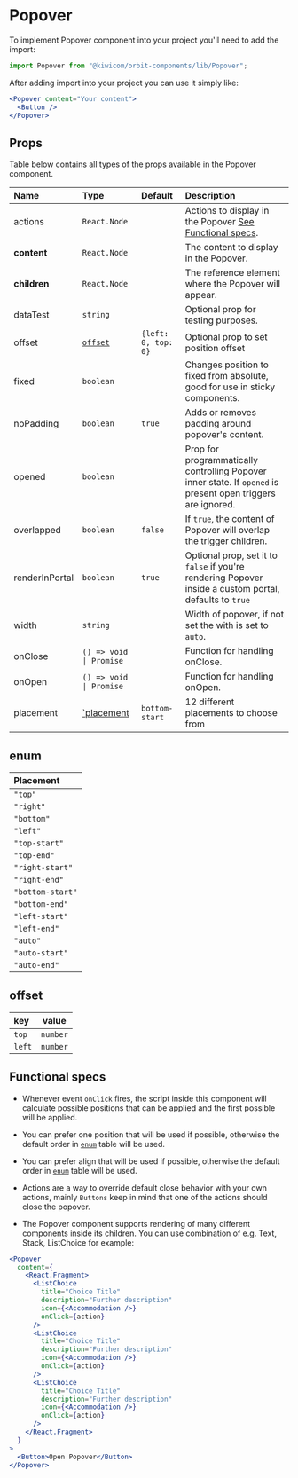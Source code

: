 # Popover

To implement Popover component into your project you'll need to add the import:

```jsx
import Popover from "@kiwicom/orbit-components/lib/Popover";
```

After adding import into your project you can use it simply like:

```jsx
<Popover content="Your content">
  <Button />
</Popover>
```

## Props

Table below contains all types of the props available in the Popover component.

| Name           | Type                     | Default             | Description                                                                                                  |
| :------------- | :----------------------- | :------------------ | :----------------------------------------------------------------------------------------------------------- |
| actions        | `React.Node`             |                     | Actions to display in the Popover [See Functional specs](#functional-specs).                                 |
| **content**    | `React.Node`             |                     | The content to display in the Popover.                                                                       |
| **children**   | `React.Node`             |                     | The reference element where the Popover will appear.                                                         |
| dataTest       | `string`                 |                     | Optional prop for testing purposes.                                                                          |
| offset         | [`offset`](#offset)      | `{left: 0, top: 0}` | Optional prop to set position offset                                                                         |
| fixed          | `boolean`                |                     | Changes position to fixed from absolute, good for use in sticky components.                                  |
| noPadding      | `boolean`                | `true`              | Adds or removes padding around popover's content.                                                            |
| opened         | `boolean`                |                     | Prop for programmatically controlling Popover inner state. If `opened` is present open triggers are ignored. |
| overlapped     | `boolean`                | `false`             | If `true`, the content of Popover will overlap the trigger children.                                         |
| renderInPortal | `boolean`                | `true`              | Optional prop, set it to `false` if you're rendering Popover inside a custom portal, defaults to `true`      |
| width          | `string`                 |                     | Width of popover, if not set the with is set to `auto`.                                                      |
| onClose        | `() => void \| Promise`  |                     | Function for handling onClose.                                                                               |
| onOpen         | `() => void \| Promise`  |                     | Function for handling onOpen.                                                                                |
| placement      | [`placement](#placement) | `bottom-start`      | 12 different placements to choose from                                                                       |

## enum

| Placement        |
| :--------------- |
| `"top"`          |
| `"right"`        |
| `"bottom"`       |
| `"left"`         |
| `"top-start"`    |
| `"top-end"`      |
| `"right-start"`  |
| `"right-end"`    |
| `"bottom-start"` |
| `"bottom-end"`   |
| `"left-start"`   |
| `"left-end"`     |
| `"auto"`         |
| `"auto-start"`   |
| `"auto-end"`     |

## offset

| key    | value    |
| :----- | -------- |
| `top`  | `number` |
| `left` | `number` |

## Functional specs

- Whenever event `onClick` fires, the script inside this component will calculate possible positions that can be applied and the first possible will be applied.

- You can prefer one position that will be used if possible, otherwise the default order in [`enum`](#enum) table will be used.

- You can prefer align that will be used if possible, otherwise the default order in [`enum`](#enum) table will be used.

- Actions are a way to override default close behavior with your own actions, mainly `Buttons` keep in mind that one of the actions should close the popover.

- The Popover component supports rendering of many different components inside its children. You can use combination of e.g. Text, Stack, ListChoice for example:

```jsx
<Popover
  content={
    <React.Fragment>
      <ListChoice
        title="Choice Title"
        description="Further description"
        icon={<Accommodation />}
        onClick={action}
      />
      <ListChoice
        title="Choice Title"
        description="Further description"
        icon={<Accommodation />}
        onClick={action}
      />
      <ListChoice
        title="Choice Title"
        description="Further description"
        icon={<Accommodation />}
        onClick={action}
      />
    </React.Fragment>
  }
>
  <Button>Open Popover</Button>
</Popover>
```
